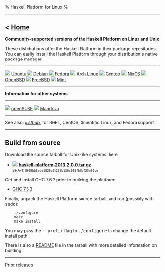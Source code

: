 % Haskell Platform for Linux
%

-------------------------------
< [Home]
-------------------------------

[Home]: index.html

**Community-supported versions of the Haskell Platform on Linux and Unix**

These distributions offer the Haskell Platform in their package repositories.
You can easily install the Haskell Platform through your distribution's native
package manager.

---------                           ---------                           ---------
![](icons/ubuntu.png) [Ubuntu]      ![](icons/debian.png) [Debian]      ![](icons/fedora.png) [Fedora]
![](icons/arch.png) [Arch Linux]    ![](icons/gentoo.png) [Gentoo]      ![](icons/nixos.png) [NixOS]
![](icons/openbsd.png) [OpenBSD]    ![](icons/freebsd.png) [FreeBSD]    ![](icons/mint.png) [Mint]
---------                           ---------                           ---------

[Ubuntu]: http://packages.ubuntu.com/haskell-platform
[Debian]: http://packages.debian.org/haskell-platform
[Fedora]: https://apps.fedoraproject.org/packages/haskell-platform
[Arch Linux]: http://www.archlinux.org/packages/extra/i686/haskell-platform/
[Gentoo]: http://www.haskell.org/haskellwiki/Gentoo/HaskellPlatform
[NixOS]: http://hydra.nixos.org/job/nixpkgs/trunk/haskellPlatform
[OpenBSD]: http://openports.se/meta/haskell-platform
[FreeBSD]: http://www.freshports.org/devel/hs-haskell-platform/
[Mint]: http://community.linuxmint.com/software/view/haskell-platform

**Information for other systems**

---------                             ---------
![](icons/opensuse.png) [openSUSE]    ![](icons/mandriva.png) [Mandriva]
---------                             ---------

See also: *[justhub]*, for RHEL, CentOS, Scientific Linux, and Fedora support

[Jaunty]: http://sitr.us/2009/07/02/how-to-install-haskell-platform-on-ubuntu-jaunty.html
[Karmic]: http://davidsiegel.org/haskell-platform-in-karmic-koala/
[Lucid]: https://launchpad.net/~justinbogner/+archive/haskell-platform
[openSUSE]: https://build.opensuse.org/project/show?project=devel:languages:haskell
[Mandriva]: http://wiki.mandriva.com/en/Development/Tasks/Packaging/Policies/Haskell
[justhub]: http://justhub.org/

----

## Build from source ##

Download the source tarball for Unix-like systems: here

 * ![](icons/source.png)
**<a href="http://lambda.haskell.org/platform/download/2013.2.0.0/haskell-platform-2013.2.0.0.tar.gz" onClick="javascript: pageTracker._trackPageview('/downloads/source'); ">haskell-platform-2013.2.0.0.tar.gz</a>**  \
<small>SHA-1: `8669bb5add1826c0523fb130c095fb8bf23a30ce`</small>

Get and install GHC 7.6.3 prior to building the platform:

 * [GHC 7.6.3](http://www.haskell.org/ghc/download_ghc_7_6_3)

Finally, unpack the Haskell Platform source tarball, and run (possibly with <tt>sudo</tt>):

        ./configure
        make
        make install

  You may pass the <tt>--prefix</tt> flag to <tt>./configure</tt> to change the default install path.

There is also a [README] file in the tarball with more detailed information on building.

[README]: https://github.com/haskell/haskell-platform/blob/master/src/generic/tarball/README

<!--
**Build from cabal**

If you already have a reasonable Haskell development environment with
GHC 7.0.2 or later and cabal-install, you can build the platform from the Cabal
package alone.

![](icons/cabal.png)
<a href="2010.2.0.0/cabal/haskell-platform-2010.2.0.0.tar.gz" onClick="javascript: pageTracker._trackPageview('/downloads/cabal'); ">Haskell Platform Cabal Package</a>

To install, unpack the cabal tarball, and run:

        cabal install
 -->

--------

[Prior releases](prior.html)

